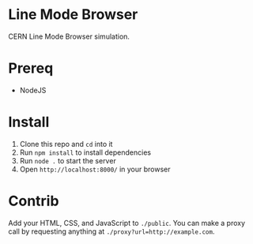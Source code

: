 # Line Mode Browser

CERN Line Mode Browser simulation.

# Prereq

- NodeJS

# Install

1. Clone this repo and `cd` into it
2. Run `npm install` to install dependencies
3. Run `node .` to start the server
4. Open `http://localhost:8000/` in your browser

# Contrib

Add your HTML, CSS, and JavaScript to `./public`. You can make a proxy call by requesting anything at `./proxy?url=http://example.com`.


